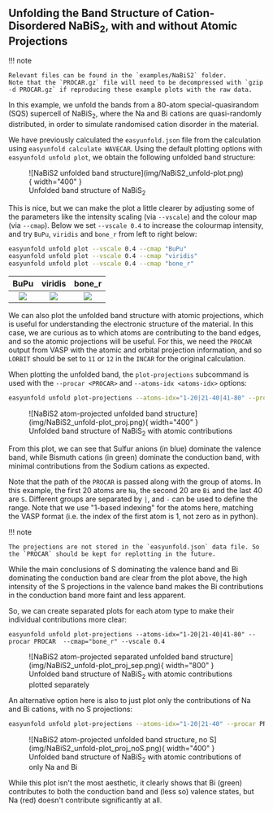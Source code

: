## Unfolding the Band Structure of Cation-Disordered NaBiS<sub>2</sub>, with and without Atomic Projections

!!! note
    
    Relevant files can be found in the `examples/NaBiS2` folder. 
    Note that the `PROCAR.gz` file will need to be decompressed with `gzip -d PROCAR.gz` if reproducing these example plots with the raw data.

In this example, we unfold the bands from a 80-atom special-quasirandom (SQS) supercell of NaBiS$_2$, where the Na and 
Bi cations are quasi-randomly distributed, in order to simulate randomised cation disorder in the material. 

We have previously calculated the `easyunfold.json` file from the calculation using `easyunfold calculate WAVECAR`. 
Using the default plotting options with `easyunfold unfold plot`, we obtain the following unfolded band structure:

<figure markdown>
  ![NaBiS2 unfolded band structure](img/NaBiS2_unfold-plot.png){ width="400" }
  <figcaption> Unfolded band structure of NaBiS<sub>2</sub> </figcaption>
</figure>

This is nice, but we can make the plot a little clearer by adjusting some of the parameters like the intensity scaling
(via `--vscale`) and the colour map (via `--cmap`). Below we set `--vscale 0.4` to increase the colourmap intensity, 
and try `BuPu`, `viridis` and `bone_r` from left to right below: 

```bash
easyunfold unfold plot --vscale 0.4 --cmap "BuPu"
easyunfold unfold plot --vscale 0.4 --cmap "viridis"
easyunfold unfold plot --vscale 0.4 --cmap "bone_r"
```

BuPu             |  viridis        |  bone_r
:-------------------------:|:-------------------------:|:-------------------------:
![](img/NaBiS2_unfold-plot_BuPu.png)  |  ![](img/NaBiS2_unfold-plot_viridis.png) |  ![](img/NaBiS2_unfold-plot_bone_r.png)

We can also plot the unfolded band structure with atomic projections, which is useful for understanding the electronic 
structure of the material. In this case, we are curious as to which atoms are contributing to the band edges, and so 
the atomic projections will be useful. For this, we need the `PROCAR` output from VASP with the atomic and orbital 
projection information, and so `LORBIT` should be set to `11` or `12` in the `INCAR` for the original calculation.

When plotting the unfolded band, the `plot-projections` subcommand is used with the `--procar <PROCAR>` and 
`--atoms-idx <atoms-idx>` options:

```bash
easyunfold unfold plot-projections --atoms-idx="1-20|21-40|41-80" --procar PROCAR  --intensity=2  --combined
```

<figure markdown>
  ![NaBiS2 atom-projected unfolded band structure](img/NaBiS2_unfold-plot_proj.png){ width="400" }
  <figcaption> Unfolded band structure of NaBiS<sub>2</sub> with atomic contributions </figcaption>
</figure>

From this plot, we can see that Sulfur anions (in blue) dominate the valence band, while Bismuth cations (in green) 
dominate the conduction band, with minimal contributions from the Sodium cations as expected.

Note that the path of the `PROCAR` is passed along with the group of atoms.
In this example, the first 20 atoms are `Na`, the second 20 are `Bi` and the last 40 are `S`. Different groups are 
separated by `|`, and `-` can be used to define the range.
Note that we use "1-based indexing" for the atoms here, matching the VASP format (i.e. the index of the first atom is 1, 
not zero as in python).

!!! note

    The projections are not stored in the `easyunfold.json` data file. So the `PROCAR` should be kept for replotting in the future.

While the main conclusions of S dominating the valence band and Bi dominating the conduction band are clear from the 
plot above, the high intensity of the S projections in the valence band makes the Bi contributions in the conduction 
band more faint and less apparent. 

So, we can create separated plots for each atom type to make their individual contributions more clear:

```
easyunfold unfold plot-projections --atoms-idx="1-20|21-40|41-80" --procar PROCAR  --cmap="bone_r" --vscale 0.4
```

<figure markdown>
  ![NaBiS2 atom-projected separated unfolded band structure](img/NaBiS2_unfold-plot_proj_sep.png){ width="800" }
  <figcaption> Unfolded band structure of NaBiS<sub>2</sub> with atomic contributions plotted separately </figcaption>
</figure>

An alternative option here is also to just plot only the contributions of Na and Bi cations, with no S projections:
```bash
easyunfold unfold plot-projections --atoms-idx="1-20|21-40" --procar PROCAR  --intensity=2  --combined --colors="r,g"
```

<figure markdown>
  ![NaBiS2 atom-projected unfolded band structure, no S](img/NaBiS2_unfold-plot_proj_noS.png){ width="400" }
  <figcaption> Unfolded band structure of NaBiS<sub>2</sub> with atomic contributions of only Na and Bi </figcaption>
</figure>

While this plot isn't the most aesthetic, it clearly shows that Bi (green) contributes to both the conduction band and 
(less so) valence states, but Na (red) doesn't contribute significantly at all. 
